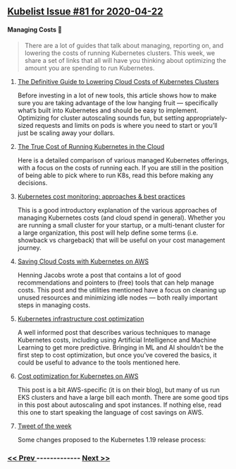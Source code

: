 ## [Kubelist Issue #81 for 2020-04-22](https://kubelist.com/issue/81)

#### Managing Costs 💸

> There are a lot of guides that talk about managing, reporting on, and lowering the costs of running Kubernetes clusters. This week, we share a set of links that all will have you thinking about optimizing the amount you are spending to run Kubernetes.

1. [The Definitive Guide to Lowering Cloud Costs of Kubernetes Clusters](https://managedkube.com/kubernetes/cloud/costs/2019/01/11/lowering-kubernetes-costs.html)

    Before investing in a lot of new tools, this article shows how to make sure you are taking advantage of the low hanging fruit — specifically what’s built into Kubernetes and should be easy to implement. Optimizing for cluster autoscaling sounds fun, but setting appropriately-sized requests and limits on pods is where you need to start or you’ll just be scaling away your dollars.
1. [The True Cost of Running Kubernetes in the Cloud](https://convox.com/blog/cost-of-running-k8s)

    Here is a detailed comparison of various managed Kubernetes offerings, with a focus on the costs of running each. If you are still in the position of being able to pick where to run K8s, read this before making any decisions.
1. [Kubernetes cost monitoring: approaches & best practices](https://medium.com/kubecost/kubernetes-cost-monitoring-approaches-best-practices-846e8e81ae69)

    This is a good introductory explanation of the various approaches of managing Kubernetes costs (and cloud spend in general). Whether you are running a small cluster for your startup, or a multi-tenant cluster for a large organization, this post will help define some terms (i.e. showback vs chargeback) that will be useful on your cost management journey.
1. [Saving Cloud Costs with Kubernetes on AWS](https://srcco.de/posts/saving-cloud-costs-kubernetes-aws.html)

    Henning Jacobs wrote a post that contains a lot of good recommendations and pointers to (free) tools that can help manage costs. This post and the utilities mentioned have a focus on cleaning up unused resources and minimizing idle nodes — both really important steps in managing costs.
1. [Kubernetes infrastructure cost optimization](https://platform9.com/blog/kubernetes-infrastructure-cost-optimization/)

    A well informed post that describes various techniques to manage Kubernetes costs, including using Artificial Intelligence and Machine Learning to get more predictive. Bringing in ML and AI shouldn’t be the first step to cost optimization, but once you’ve covered the basics, it could be useful to advance to the tools mentioned here.
1. [Cost optimization for Kubernetes on AWS](https://aws.amazon.com/blogs/containers/cost-optimization-for-kubernetes-on-aws/)

    This post is a bit AWS-specific (it is on their blog), but many of us run EKS clusters and have a large bill each month. There are some good tips in this post about autoscaling and spot instances. If nothing else, read this one to start speaking the language of cost savings on AWS.
1. [Tweet of the week](https://twitter.com/stephenaugustus/status/1252413369702744064)

    Some changes proposed to the Kubernetes 1.19 release process:

### [ << Prev ](kubelist-80.md) ------------- [ Next >> ](kubelist-82.md)